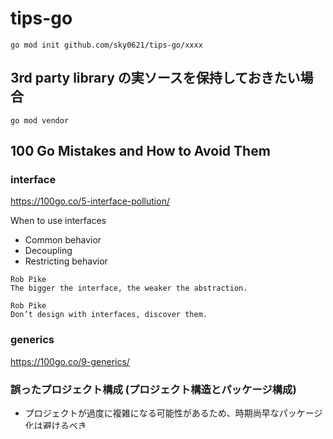 # tips-go

```
go mod init github.com/sky0621/tips-go/xxxx
```

## 3rd party library の実ソースを保持しておきたい場合

```
go mod vendor
```

## 100 Go Mistakes and How to Avoid Them

### interface

https://100go.co/5-interface-pollution/

When to use interfaces
- Common behavior
- Decoupling
- Restricting behavior

```
Rob Pike
The bigger the interface, the weaker the abstraction.
```

```
Rob Pike
Don’t design with interfaces, discover them.
```

### generics

https://100go.co/9-generics/

### 誤ったプロジェクト構成 (プロジェクト構造とパッケージ構成)

- プロジェクトが過度に複雑になる可能性があるため、時期尚早なパッケージ化は避けるべき
- 1 つまたは 2 つのファイルだけを含む数十のナノパッケージを作成することは避けるべき
- パッケージ名は短く、簡潔で、表現力豊かで、慣例により単一の小文字にする必要があります
- エクスポートする必要があるものをできる限り最小限に抑える必要があります

https://go.dev/doc/modules/layout

### linter

- [Go言語の標準コードアナライザー](https://golang.org/cmd/vet)
- [エラーチェッカー](https://github.com/kisielk/errcheck)
- [循環的複雑度アナライザー](https://github.com/fzipp/gocyclo)
- [複数回使用文字列アナライザー](https://github.com/jgautheron/goconst)
- [golangci-lint](https://github.com/golangci/golangci-lint)

### formatter

- [Go言語の標準コードフォーマッター](https://golang.org/cmd/gofmt)
- [Go言語の標準インポートフォーマッター](https://godoc.org/golang.org/x/tools/cmd/goimports)

### 整数オーバーフローのチェック

https://github.com/teivah/100-go-mistakes/blob/master/src/03-data-types/18-integer-overflows/main.go

### Slice

https://100go.co/20-slice/

### Receiver

https://100go.co/#not-knowing-which-type-of-receiver-to-use-42

```
値レシーバーとポインタレシーバーのどちらを使用するかは、
どの型なのか、変化させる必要があるかどうか、コピーできないフィールドが含まれているかどうか、
オブジェクトはどれくらい大きいのか、などの要素に基づいて決定する必要があります。

通常は、そうしない正当な理由がない限り、値レシーバーを使用して間違いありません。
分からない場合は、ポインタレシーバを使用してください。
```

```
ポインタレシーバーでなければならない とき

・メソッドがレシーバーを変化させる必要がある場合。
　このルールは、受信側がスライスであり、メソッドが要素を追加する必要がある場合にも有効です。
・メソッドレシーバーにコピーできないフィールドが含まれている場合。
```

```
ポインタレシーバーであるべき とき

・レシーバーが大きなオブジェクトの場合。
　ポインタを使用すると、大規模なコピーの作成が防止されるため、呼び出しがより効率的になります。
```

```
値レシーバーでなければならない とき

・レシーバーの不変性を強制する必要がある場合。
・レシーバーがマップ、関数、チャネルの場合。
　それ以外の場合はコンパイルエラーが発生します。
```

```
値レシーバーであるべき とき

・レシーバーが変化させる必要のないスライスの場合。
・レシーバーが、time.Time などの小さな配列または構造体で、可変フィールドを持たない値型である場合。
・レシーバーが int、float64、または string などの基本型の場合。
```

## ref

https://100go.co/
